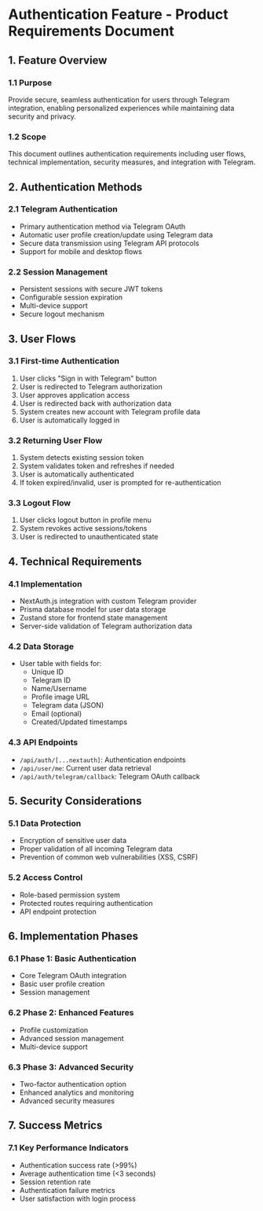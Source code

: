 # Authentication Feature - Product Requirements Document

## 1. Feature Overview

### 1.1 Purpose
Provide secure, seamless authentication for users through Telegram integration, enabling personalized experiences while maintaining data security and privacy.

### 1.2 Scope
This document outlines authentication requirements including user flows, technical implementation, security measures, and integration with Telegram.

## 2. Authentication Methods

### 2.1 Telegram Authentication
- Primary authentication method via Telegram OAuth
- Automatic user profile creation/update using Telegram data
- Secure data transmission using Telegram API protocols
- Support for mobile and desktop flows

### 2.2 Session Management
- Persistent sessions with secure JWT tokens
- Configurable session expiration
- Multi-device support
- Secure logout mechanism

## 3. User Flows

### 3.1 First-time Authentication
1. User clicks "Sign in with Telegram" button
2. User is redirected to Telegram authorization
3. User approves application access
4. User is redirected back with authorization data
5. System creates new account with Telegram profile data
6. User is automatically logged in

### 3.2 Returning User Flow
1. System detects existing session token
2. System validates token and refreshes if needed
3. User is automatically authenticated
4. If token expired/invalid, user is prompted for re-authentication

### 3.3 Logout Flow
1. User clicks logout button in profile menu
2. System revokes active sessions/tokens
3. User is redirected to unauthenticated state

## 4. Technical Requirements

### 4.1 Implementation
- NextAuth.js integration with custom Telegram provider
- Prisma database model for user data storage
- Zustand store for frontend state management
- Server-side validation of Telegram authorization data

### 4.2 Data Storage
- User table with fields for:
  - Unique ID
  - Telegram ID
  - Name/Username
  - Profile image URL
  - Telegram data (JSON)
  - Email (optional)
  - Created/Updated timestamps

### 4.3 API Endpoints
- `/api/auth/[...nextauth]`: Authentication endpoints
- `/api/user/me`: Current user data retrieval
- `/api/auth/telegram/callback`: Telegram OAuth callback

## 5. Security Considerations

### 5.1 Data Protection
- Encryption of sensitive user data
- Proper validation of all incoming Telegram data
- Prevention of common web vulnerabilities (XSS, CSRF)

### 5.2 Access Control
- Role-based permission system
- Protected routes requiring authentication
- API endpoint protection

## 6. Implementation Phases

### 6.1 Phase 1: Basic Authentication
- Core Telegram OAuth integration
- Basic user profile creation
- Session management

### 6.2 Phase 2: Enhanced Features
- Profile customization
- Advanced session management
- Multi-device support

### 6.3 Phase 3: Advanced Security
- Two-factor authentication option
- Enhanced analytics and monitoring
- Advanced security measures

## 7. Success Metrics

### 7.1 Key Performance Indicators
- Authentication success rate (>99%)
- Average authentication time (<3 seconds)
- Session retention rate
- Authentication failure metrics
- User satisfaction with login process 